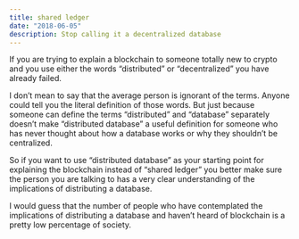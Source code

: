 ```yaml
---
title: shared ledger
date: "2018-06-05"
description: Stop calling it a decentralized database
---
```


If you are trying to explain a blockchain to someone totally new to crypto and you use either the words “distributed” or “decentralized” you have already failed.

I don’t mean to say that the average person is ignorant of the terms. Anyone could tell you the literal definition of those words. But just because someone can define the terms “distributed” and “database” separately doesn’t make “distributed database” a useful definition for someone who has never thought about how a database works or why they shouldn’t be centralized.

So if you want to use “distributed database” as your starting point for explaining the blockchain instead of “shared ledger” you better make sure the person you are talking to has a very clear understanding of the implications of distributing a database.

I would guess that the number of people who have contemplated the implications of distributing a database and haven’t heard of blockchain is a pretty low percentage of society.